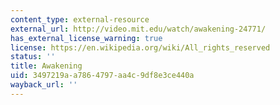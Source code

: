 ```yaml
---
content_type: external-resource
external_url: http://video.mit.edu/watch/awakening-24771/
has_external_license_warning: true
license: https://en.wikipedia.org/wiki/All_rights_reserved
status: ''
title: Awakening
uid: 3497219a-a786-4797-aa4c-9df8e3ce440a
wayback_url: ''
---
```

